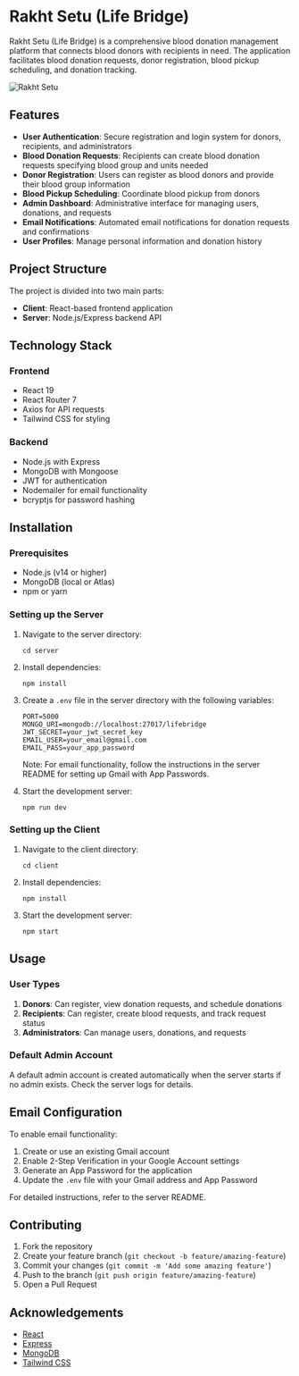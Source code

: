 # Rakht Setu (Life Bridge)

Rakht Setu (Life Bridge) is a comprehensive blood donation management platform that connects blood donors with recipients in need. The application facilitates blood donation requests, donor registration, blood pickup scheduling, and donation tracking.

![Rakht Setu](client/public/favicon.ico)

## Features

- **User Authentication**: Secure registration and login system for donors, recipients, and administrators
- **Blood Donation Requests**: Recipients can create blood donation requests specifying blood group and units needed
- **Donor Registration**: Users can register as blood donors and provide their blood group information
- **Blood Pickup Scheduling**: Coordinate blood pickup from donors
- **Admin Dashboard**: Administrative interface for managing users, donations, and requests
- **Email Notifications**: Automated email notifications for donation requests and confirmations
- **User Profiles**: Manage personal information and donation history

## Project Structure

The project is divided into two main parts:

- **Client**: React-based frontend application
- **Server**: Node.js/Express backend API

## Technology Stack

### Frontend
- React 19
- React Router 7
- Axios for API requests
- Tailwind CSS for styling

### Backend
- Node.js with Express
- MongoDB with Mongoose
- JWT for authentication
- Nodemailer for email functionality
- bcryptjs for password hashing

## Installation

### Prerequisites
- Node.js (v14 or higher)
- MongoDB (local or Atlas)
- npm or yarn

### Setting up the Server

1. Navigate to the server directory:
   ```
   cd server
   ```

2. Install dependencies:
   ```
   npm install
   ```

3. Create a `.env` file in the server directory with the following variables:
   ```
   PORT=5000
   MONGO_URI=mongodb://localhost:27017/lifebridge
   JWT_SECRET=your_jwt_secret_key
   EMAIL_USER=your_email@gmail.com
   EMAIL_PASS=your_app_password
   ```

   Note: For email functionality, follow the instructions in the server README for setting up Gmail with App Passwords.

4. Start the development server:
   ```
   npm run dev
   ```

### Setting up the Client

1. Navigate to the client directory:
   ```
   cd client
   ```

2. Install dependencies:
   ```
   npm install
   ```

3. Start the development server:
   ```
   npm start
   ```

## Usage

### User Types

1. **Donors**: Can register, view donation requests, and schedule donations
2. **Recipients**: Can register, create blood requests, and track request status
3. **Administrators**: Can manage users, donations, and requests

### Default Admin Account

A default admin account is created automatically when the server starts if no admin exists. Check the server logs for details.

## Email Configuration

To enable email functionality:

1. Create or use an existing Gmail account
2. Enable 2-Step Verification in your Google Account settings
3. Generate an App Password for the application
4. Update the `.env` file with your Gmail address and App Password

For detailed instructions, refer to the server README.

## Contributing

1. Fork the repository
2. Create your feature branch (`git checkout -b feature/amazing-feature`)
3. Commit your changes (`git commit -m 'Add some amazing feature'`)
4. Push to the branch (`git push origin feature/amazing-feature`)
5. Open a Pull Request


## Acknowledgements

- [React](https://reactjs.org/)
- [Express](https://expressjs.com/)
- [MongoDB](https://www.mongodb.com/)
- [Tailwind CSS](https://tailwindcss.com/)
